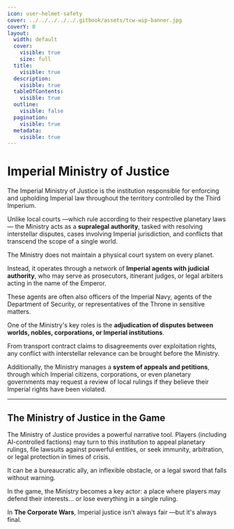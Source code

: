 ```yaml
---
icon: user-helmet-safety
cover: ../../../../../.gitbook/assets/tcw-wip-banner.jpg
coverY: 0
layout:
  width: default
  cover:
    visible: true
    size: full
  title:
    visible: true
  description:
    visible: true
  tableOfContents:
    visible: true
  outline:
    visible: false
  pagination:
    visible: true
  metadata:
    visible: true
---
```


# Imperial Ministry of Justice

The Imperial Ministry of Justice is the institution responsible for enforcing and upholding Imperial law throughout the territory controlled by the Third Imperium.

Unlike local courts —which rule according to their respective planetary laws— the Ministry acts as a **supralegal authority**, tasked with resolving interstellar disputes, cases involving Imperial jurisdiction, and conflicts that transcend the scope of a single world.

The Ministry does not maintain a physical court system on every planet.

Instead, it operates through a network of **Imperial agents with judicial authority**, who may serve as prosecutors, itinerant judges, or legal arbiters acting in the name of the Emperor.

These agents are often also officers of the Imperial Navy, agents of the Department of Security, or representatives of the Throne in sensitive matters.

One of the Ministry's key roles is the **adjudication of disputes between worlds, nobles, corporations, or Imperial institutions**.

From transport contract claims to disagreements over exploitation rights, any conflict with interstellar relevance can be brought before the Ministry.

Additionally, the Ministry manages a **system of appeals and petitions**, through which Imperial citizens, corporations, or even planetary governments may request a review of local rulings if they believe their Imperial rights have been violated.

***

## The Ministry of Justice in the Game

The Ministry of Justice provides a powerful narrative tool. Players (including AI-controlled factions) may turn to this institution to appeal planetary rulings, file lawsuits against powerful entities, or seek immunity, arbitration, or legal protection in times of crisis.

It can be a bureaucratic ally, an inflexible obstacle, or a legal sword that falls without warning.

In the game, the Ministry becomes a key actor: a place where players may defend their interests... or lose everything in a single ruling.

In **The Corporate Wars**, Imperial justice isn't always fair —but it's always final.
